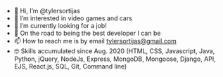 - 👋 Hi, I’m @tylersortijas
- 👀 I’m interested in video games and cars
- 🌱 I’m currently looking for a job!
- 💞️ On the road to being the best developer I can be
- 📫 How to reach me is by email tylersortijas@gmail.com
- 🤓 Skills accumulated since Aug. 2020 (HTML, CSS, Javascript, Java, Python, jQuery, NodeJs, Express, MongoDB, Mongoose, Django, API, EJS, React.js, SQL, Git, Command line)
<!---
tylersortijas/I look forward to what this profile and opening chapter in my life brings me. I hope great memories can be made, I learn a lot, and I meet a lot of beautiful people 
along in the process.
--->

